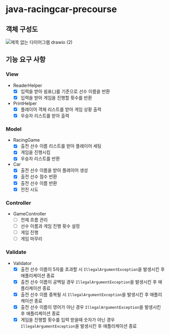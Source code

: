# java-racingcar-precourse

## 객체 구성도

![제목 없는 다이어그램 drawio (2)](https://github.com/user-attachments/assets/06bae2e1-fdc5-47c7-8e6b-347965d6a98d)

## 기능 요구 사항

### View

- ReaderHelper
    - [X] 입력을 받아 쉼표(,)를 기준으로 선수 이름을 반환
    - [X] 입력을 받아 게임을 진행할 횟수를 반환
- PrintHelper
    - [X] 플레이어 객체 리스트를 받아 게임 상황 출력
    - [X] 우승자 리스트를 받아 출력

### Model

- RacingGame
    - [X] 출전 선수 이름 리스트를 받아 플레이어 세팅
    - [X] 게임을 진행시킴
    - [X] 우승자 리스트를 반환
- Car
    - [X] 출전 선수 이름을 받아 플레이어 생성
    - [X] 출전 선수 점수 반환
    - [X] 출전 선수 이름 반환
    - [X] 전진 시도

### Controller

- GameController
    - [ ] 전체 흐름 관리
    - [ ] 선수 이름과 게임 진행 횟수 설정
    - [ ] 게임 진행
    - [ ] 게임 마무리

### Validate

- Validator
    - [X] 출전 선수 이름이 5자를 초과할 시 `IllegalArgumentException`을 발생시킨 후 애플리케이션 종료
    - [X] 출전 선수 이름이 공백일 경우 `IllegalArgumentException`을 발생시킨 후 애플리케이션 종료
    - [X] 출전 선수 이름 중복될 시 `IllegalArgumentException`을 발생시킨 후 애플리케이션 종료
    - [X] 출전 선수 이름이 영어가 아닌 경우 `IllegalArgumentException`을 발생시킨 후 애플리케이션 종료
    - [X] 게임을 진행할 횟수를 입력 받을때 숫자가 아닌 경우 `IllegalArgumentException`을 발생시킨 후 애플리케이션 종료
